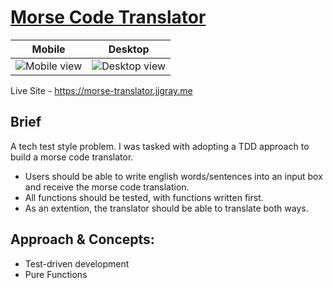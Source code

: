 # [Morse Code Translator](https://morse-translator.jjgray.me)


Mobile             |  Desktop
:-------------------------:|:-------------------------:
![Mobile view](https://user-images.githubusercontent.com/59710385/179247687-ae7b64d7-07e7-46d0-9f45-94e45869d2c1.png)  |  ![Desktop view](https://user-images.githubusercontent.com/59710385/178306780-49ab1d1e-b68c-4142-82b7-1af922783282.png)


Live Site - https://morse-translator.jjgray.me

## Brief
A tech test style problem. I was tasked with adopting a TDD approach to build a morse code translator.

 - Users should be able to write english words/sentences into an input box and receive the morse code translation.
 - All functions should be tested, with functions written first.
 - As an extention, the translator should be able to translate both ways.
 
## Approach & Concepts:

- Test-driven development
- Pure Functions
